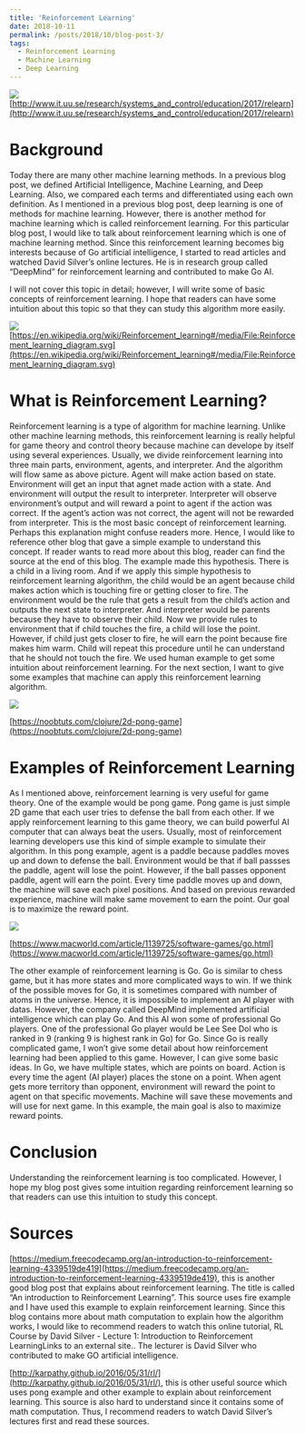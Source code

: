 ```yaml
---
title: 'Reinforcement Learning'
date: 2018-10-11
permalink: /posts/2018/10/blog-post-3/
tags:
  - Reinforcement Learning
  - Machine Learning
  - Deep Learning
---
```


![](http://www.it.uu.se/research/systems_and_control/education/2017/relearn/RL.png)
[http://www.it.uu.se/research/systems_and_control/education/2017/relearn](http://www.it.uu.se/research/systems_and_control/education/2017/relearn)

Background
======
Today there are many other machine learning methods. In a previous blog post, we defined Artificial Intelligence, Machine Learning, and Deep Learning. Also, we compared each terms and differentiated using each own definition. As I mentioned in a previous blog post, deep learning is one of methods for machine learning. However, there is another method for machine learning which is called reinforcement learning. For this particular blog post, I would like to talk about reinforcement learning which is one of machine learning method. Since this reinforcement learning becomes big interests because of Go artificial intelligence, I started to read articles and watched David Silver’s online lectures. He is in research group called “DeepMind” for reinforcement learning and contributed to make Go AI.

I will not cover this topic in detail; however, I will write some of basic concepts of reinforcement learning. I hope that readers can have some intuition about this topic so that they can study this algorithm more easily.

![](https://upload.wikimedia.org/wikipedia/commons/1/1b/Reinforcement_learning_diagram.svg)
[https://en.wikipedia.org/wiki/Reinforcement_learning#/media/File:Reinforcement_learning_diagram.svg](https://en.wikipedia.org/wiki/Reinforcement_learning#/media/File:Reinforcement_learning_diagram.svg)

What is Reinforcement Learning?
======
Reinforcement learning is a type of algorithm for machine learning. Unlike other machine learning methods, this reinforcement learning is really helpful for game theory and control theory because machine can develope by itself using several experiences. Usually, we divide reinforcement learning into three main parts, environment, agents, and interpreter. And the algorithm will flow same as above picture. Agent will make action based on state. Environment will get an input that agnet made action with a state. And environment will output the result to interpreter. Interpreter will observe environment’s output and will reward a point to agent if the action was correct. If the agent’s action was not correct, the agent will not be rewarded from interpreter. This is the most basic concept of reinforcement learning. Perhaps this explanation might confuse readers more. Hence, I would like to reference other blog that gave a simple example to understand this concept. If reader wants to read more about this blog, reader can find the source at the end of this blog. The example made this hypothesis. There is a child in a living room. And if we apply this simple hypothesis to reinforcement learning algorithm, the child would be an agent because child makes action which is touching fire or getting closer to fire. The environment would be the rule that gets a result from the child’s action and outputs the next state to interpreter. And interpreter would be parents because they have to observe their child. Now we provide rules to environment that if child touches the fire, a child will lose the point. However, if child just gets closer to fire, he will earn the point because fire makes him warm. Child will repeat this procedure until he can understand that he should not touch the fire. We used human example to get some intuition about reinforcement learning. For the next section, I want to give some examples that machine can apply this reinforcement learning algorithm.

![](https://noobtuts.com/content/clojure/2d-pong-game/preview.png)

[https://noobtuts.com/clojure/2d-pong-game](https://noobtuts.com/clojure/2d-pong-game)

Examples of Reinforcement Learning
======
As I mentioned above, reinforcement learning is very useful for game theory. One of the example would be pong game. Pong game is just simple 2D game that each user tries to defense the ball from each other. If we apply reinforcement learning to this game theory, we can build powerful AI computer that can always beat the users. Usually, most of reinforcement learning developers use this kind of simple example to simulate their algorithm. In this pong example, agent is a paddle because paddles moves up and down to defense the ball. Environment would be that if ball passses the paddle, agent will lose the point. However, if the ball passes opponent paddle, agent will earn the point. Every time paddle moves up and down, the machine will save each pixel positions. And based on previous rewarded experience, machine will make same movement to earn the point. Our goal is to maximize the reward point.

![](https://images.techhive.com/images/article/2012/09/go-game-thum-100003992-large.jpg)

[https://www.macworld.com/article/1139725/software-games/go.html](https://www.macworld.com/article/1139725/software-games/go.html)

The other example of reinforcement learning is Go. Go is similar to chess game, but it has more states and more complicated ways to win. If we think of the possible moves for Go, it is sometimes compared with number of atoms in the universe. Hence, it is impossible to implement an AI player with datas. However, the company called DeepMind implemented artificial intelligence which can play Go. And this AI won some of professional Go players. One of the professional Go player would be Lee See Dol who is ranked in 9 (ranking 9 is highest rank in Go) for Go. Since Go is really complicated game, I won’t give some detail about how reinforcement learning had been applied to this game. However, I can give some basic ideas. In Go, we have multiple states, which are points on board. Action is every time the agent (AI player) places the stone on a point. When agent gets more territory than opponent, environment will reward the point to agent on that specific movements. Machine will save these movements and will use for next game. In this example, the main goal is also to maximize reward points.

Conclusion
======
Understanding the reinforcement learning is too complicated. However, I hope my blog post gives some intuition regarding reinforcement learning so that readers can use this intuition to study this concept.

Sources
======
[https://medium.freecodecamp.org/an-introduction-to-reinforcement-learning-4339519de419](https://medium.freecodecamp.org/an-introduction-to-reinforcement-learning-4339519de419), this is another good blog post that explains about reinforcement learning. The title is called “An introduction to Reinforcement Learning”. This source uses fire example and I have used this example to explain reinforcement learning. Since this blog contains more about math computation to explain how the algorithm works, I would like to recommend readers to watch this online tutorial, RL Course by David Silver - Lecture 1: Introduction to Reinforcement LearningLinks to an external site.. The lecturer is David Silver who contributed to make GO artificial intelligence.

[http://karpathy.github.io/2016/05/31/rl/](http://karpathy.github.io/2016/05/31/rl/), this is other useful source which uses pong example and other example to explain about reinforcement learning. This source is also hard to understand since it contains some of math computation. Thus, I recommend readers to watch David Silver’s lectures first and read these sources.
